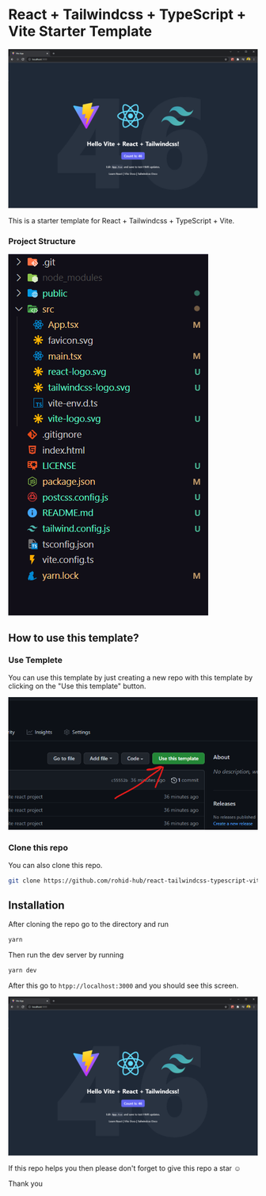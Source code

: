# React + Tailwindcss + TypeScript + Vite Starter Template

![React + Tailwindcss + TypeScript + Vite Starter Template](public/react-tailwindcss-typescript-vite-template.png)

This is a starter template for React + Tailwindcss + TypeScript + Vite.

### Project Structure

![React + Tailwindcss + TypeScript + Vite Starter Template File Structure](public/Files.png)

## How to use this template?

### Use Templete

You can use this template by just creating a new repo with this template by clicking on the "Use this template" button.

![Use-Template-Screenshot](public/Use-Template-Screenshot.png)

### Clone this repo

You can also clone this repo.

```bash
git clone https://github.com/rohid-hub/react-tailwindcss-typescript-vite-template.git
```

## Installation

After cloning the repo go to the directory and run

```bash
yarn
```

Then run the dev server by running

```bash
yarn dev
```

After this go to `htpp://localhost:3000` and you should see this screen.

![React + Tailwindcss + TypeScript + Vite Starter Template](public/react-tailwindcss-typescript-vite-template.png)

If this repo helps you then please don't forget to give this repo a star ☺️

Thank you
